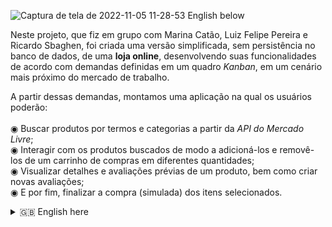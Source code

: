 ![Captura de tela de 2022-11-05 11-28-53](https://user-images.githubusercontent.com/92753791/200125202-0ae09ec4-31b0-49d5-9802-37fdbc7c25bb.png)
English below

  Neste projeto, que fiz em grupo com Marina Catão, Luiz Felipe Pereira e Ricardo Sbaghen, foi criada uma versão simplificada, sem persistência no banco de dados, de uma **loja online**, desenvolvendo suas funcionalidades de acordo com demandas definidas em um quadro _Kanban_, em um cenário mais próximo do mercado de trabalho. </br>
  
  A partir dessas demandas, montamos uma aplicação na qual os usuários poderão: </br>
  </br> ◉ Buscar produtos por termos e categorias a partir da _API do Mercado Livre_; </br>
  ◉ Interagir com os produtos buscados de modo a adicioná-los e removê-los de um carrinho de compras em diferentes quantidades; </br>
  ◉ Visualizar detalhes e avaliações prévias de um produto, bem como criar novas avaliações; </br>
  ◉ E por fim, finalizar a compra (simulada) dos itens selecionados. </br>

  <details>
 <summary> 🇬🇧 English here</summary>
  In this project, which I did with Marina Catao, Luiz Felipe Pereira and Ricardo Sbaghen, we created a simplified version, without persistence in the database,of an **online store**, developing its functionalities according to requirements defined in a Kanban Board, in a situation trying to replicate the job market. </br>
  Meeting those requirements, we put together an application in which users will be able to: </br>
  </br> ◉ Search products by terms and categories through Mercado Livre's API; </br>
  ◉ Interact with the searched items by adding to and removing them from a shopping cart in different quantities; </br>
  ◉ View details and previous ratings of a product, as well as writing new reviews; </br>
  ◉ Conclude the (simulated) purchase of the selected items. </br>
  </ details>
  </br>
<details>
  <summary><strong>🛠 Testes</strong></summary><br />

  Neste projeto utilizamos a [React Testing Library (RTL)](https://testing-library.com/docs/react-testing-library/intro) para execução dos testes.
